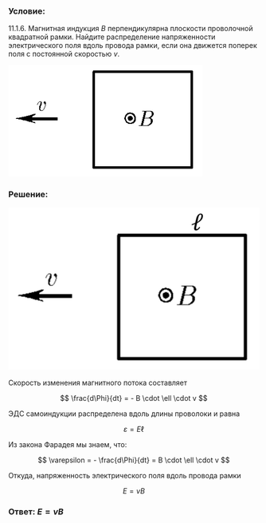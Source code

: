 ###  Условие:

$11.1.6.$ Магнитная индукция $B$ перпендикулярна плоскости проволочной квадратной рамки. Найдите распределение напряженности электрического поля вдоль провода рамки, если она движется поперек поля с постоянной скоростью $v$.

![К задаче $11.1.6$|390x223, 30%](../../img/11.1.6/11.1.6.png)

###  Решение:

![К задаче $11.1.6$|1341x867, 35%](../../img/11.1.6/Picture1.svg)

Скорость изменения магнитного потока составляет

$$
\frac{d\Phi}{dt} = - B \cdot \ell \cdot v
$$

ЭДС самоиндукции распределена вдоль длины проволоки и равна

$$
\varepsilon = E\ell
$$

Из закона Фарадея мы знаем, что:

$$
\varepsilon = - \frac{d\Phi}{dt} = B \cdot \ell \cdot v
$$

Откуда, напряженность электрического поля вдоль провода рамки

$$
E = vB
$$

###  Ответ: $E = vB$